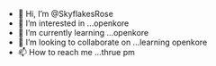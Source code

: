 - 👋 Hi, I’m @SkyflakesRose
- 👀 I’m interested in ...openkore
- 🌱 I’m currently learning ...openkore 
- 💞️ I’m looking to collaborate on ...learning openkore
- 📫 How to reach me ...thrue pm

<!---
SkyflakesRose/SkyflakesRose is a ✨ special ✨ repository because its `README.md` (this file) appears on your GitHub profile.
You can click the Preview link to take a look at your changes.
--->
